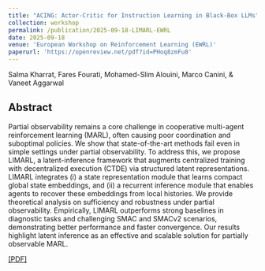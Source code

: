 ```yaml
---
title: "ACING: Actor-Critic for Instruction Learning in Black-Box LLMs"
collection: workshop
permalink: /publication/2025-09-18-LIMARL-EWRL
date: 2025-09-18
venue: 'European Workshop on Reinforcement Learning (EWRL)'
paperurl: 'https://openreview.net/pdf?id=PHoq8zmFu8'
---
```

Salma Kharrat, Fares Fourati, Mohamed-Slim Alouini,  Marco Canini, & Vaneet Aggarwal

## Abstract
Partial observability remains a core challenge in cooperative multi-agent reinforcement learning (MARL), often causing poor coordination and suboptimal policies.
We show that state-of-the-art methods fail even in simple settings under partial
observability. To address this, we propose LIMARL, a latent-inference framework that augments centralized training with decentralized execution (CTDE) via
structured latent representations. LIMARL integrates (i) a state representation
module that learns compact global state embeddings, and (ii) a recurrent inference
module that enables agents to recover these embeddings from local histories. We
provide theoretical analysis on sufficiency and robustness under partial observability. Empirically, LIMARL outperforms strong baselines in diagnostic tasks
and challenging SMAC and SMACv2 scenarios, demonstrating better performance
and faster convergence. Our results highlight latent inference as an effective and
scalable solution for partially observable MARL.

[[PDF]](https://openreview.net/pdf?id=PHoq8zmFu8)
